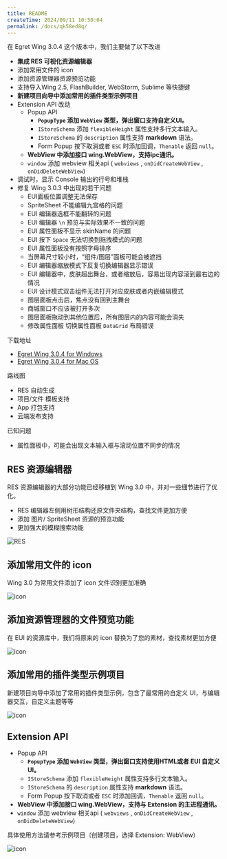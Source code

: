 ```yaml
---
title: README
createTime: 2024/09/11 10:50:04
permalink: /docs/qk58ed8q/
---
```


在 Egret Wing 3.0.4 这个版本中，我们主要做了以下改进

- **集成 RES 可视化资源编辑器**
- 添加常用文件的 icon
- 添加资源管理器资源预览功能
- 支持导入Wing 2.5, FlashBuilder, WebStorm, Sublime 等快捷键
- **新建项目向导中添加常用的插件类型示例项目**
- Extension API 改动
    - Popup API
        - **`PopupType` 添加 `WebView` 类型，弹出窗口支持自定义UI。**
        - `IStoreSchema` 添加 `flexibleHeight` 属性支持多行文本输入。
        - `IStoreSchema` 的 `description` 属性支持 **markdown** 语法。
        - Form Popup 按下取消或者 `ESC` 时添加回调，`Thenable` 返回 `null`。
    - **WebView 中添加接口 wing.WebView，支持ipc通讯。**
    - `window` 添加 webview 相关api (  `webviews` , `onDidCreateWebView` , `onDidDeleteWebView`)
- 调试时，显示 Console 输出的行号和堆栈
- 修复 Wing 3.0.3 中出现的若干问题
    - EUI面板位置调整无法保存
    - SpriteSheet 不能编辑九宫格的问题
    - EUI 编辑器选框不能翻转的问题
    - EUI 编辑器 `\n` 预览与实际效果不一致的问题
    - EUI 属性面板不显示 skinName 的问题
    - EUI 按下 `Space` 无法切换到拖拽模式的问题
    - EUI 属性面板没有按照字母排序
    - 当屏幕尺寸较小时，“组件/图层”面板可能会被遮挡
    - EUI 编辑器缩放模式下反复切换编辑器显示错误
    - EUI 编辑器中，皮肤超出舞台，或者缩放后，容易出现内容滚到最右边的情况
    - EUI 设计模式双击组件无法打开对应皮肤或者内嵌编辑模式
    - 图层面板点击后，焦点没有回到主舞台
    - 商城窗口不应该被打开多次
    - 图层面板拖动到其他位置后，所有图层内的内容可能会消失
    - 修改属性面板 切换属性面板 `DataGrid` 布局错误

下载地址

- [Egret Wing 3.0.4 for Windows](http://tool.egret-labs.org/EgretWing/electron/EgretWing-v3.0.4.exe?t=2016042620 "Windows")
- [Egret Wing 3.0.4 for Mac OS](http://tool.egret-labs.org/EgretWing/electron/EgretWing-v3.0.4.dmg?t=2016042620 "Mac OS")

路线图
- RES 自动生成
- 项目/文件 模板支持
- App 打包支持
- 云端发布支持

已知问题
- 属性面板中，可能会出现文本输入框与滚动位置不同步的情况

## RES 资源编辑器
RES 资源编辑器的大部分功能已经移植到 Wing 3.0 中，并对一些细节进行了优化。

- RES 编辑器左侧用树形结构还原文件夹结构，查找文件更加方便
- 添加 图片/ SpriteSheet 资源的预览功能
- 更加强大的模糊搜索功能

![RES](571f43774fc4e.png)

## 添加常用文件的 icon

Wing 3.0 为常用文件添加了 icon 文件识别更加准确

![icon](571f437742a2d.png)

## 添加资源管理器的文件预览功能

在 EUI 的资源库中，我们将原来的 icon 替换为了您的素材，查找素材更加方便

![icon](571f437760dcb.png)

## 添加常用的插件类型示例项目

新建项目向导中添加了常用的插件类型示例，包含了最常用的自定义 UI，与编辑器交互，自定义主题等等

![icon](571f43772f384.png)

## Extension API

- Popup API
    - **`PopupType` 添加 `WebView` 类型，弹出窗口支持使用HTML或者 EUI 自定义UI。**
    - `IStoreSchema` 添加 `flexibleHeight` 属性支持多行文本输入。
    - `IStoreSchema` 的 `description` 属性支持 **markdown** 语法。
    - Form Popup 按下取消或者 `ESC` 时添加回调，`Thenable` 返回 `null`。
- **WebView 中添加接口 wing.WebView，支持与 Extension 的主进程通讯。**
- `window` 添加 webview 相关api (  `webviews` , `onDidCreateWebView` , `onDidDeleteWebView`)

具体使用方法请参考示例项目（创建项目，选择 Extension: WebView）

![icon](571f43776f77b.png)
